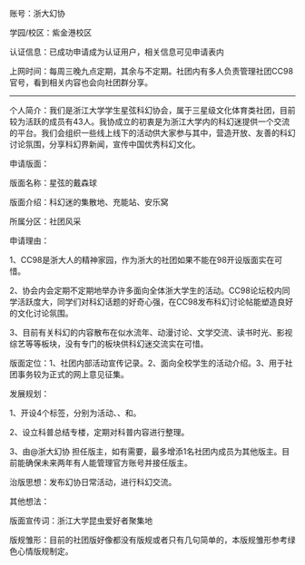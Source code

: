 账号：浙大幻协

学园/校区：紫金港校区

认证信息：已成功申请成为认证用户，相关信息可见申请表内

上网时间：每周三晚九点定期，其余与不定期。社团内有多人负责管理社团CC98官号，看到相关内容也会向社团群分享。

---

个人简介：我们是浙江大学学生星弦科幻协会，属于三星级文化体育类社团，目前较为活跃的成员有43人。我协成立的初衷是为浙江大学内的科幻迷提供一个交流的平台。我们会组织一些线上线下的活动供大家参与其中，营造开放、友善的科幻讨论氛围，分享科幻界新闻，宣传中国优秀科幻文化。

申请版面：

版面名称：星弦的戴森球

版面介绍：科幻迷的集散地、充能站、安乐窝

所属分区：社团风采

  

申请理由：

1、CC98是浙大人的精神家园，作为浙大的社团如果不能在98开设版面实在可惜。

2、协会内会定期不定期地举办许多面向全体浙大学生的活动。CC98论坛校内同学活跃度大，同学们对科幻话题的好奇心强，在CC98发布科幻讨论帖能塑造良好的文化讨论氛围。

3、目前有关科幻的内容散布在似水流年、动漫讨论、文学交流、读书时光、影视综艺等等板块，没有专门的板块供科幻迷交流实在可惜。


版面定位：1、社团内部活动宣传记录。2、面向全校学生的活动介绍。3、用于社团事务较为正式的网上意见征集。
  

发展规划：

1、开设4个标签，分别为活动、、和。

2、设立科普总结专楼，定期对科普内容进行整理。

3、由@浙大幻协 担任版主，如有需要，最多增添1名社团内成员为其他版主。目前能确保未来两年有人能管理官方账号并接任版主。

  

治版思想：发布幻协日常活动，进行科幻交流。

其他想法：

版面宣传词：浙江大学昆虫爱好者聚集地

版规雏形：目前的社团版好像都没有版规或者只有几句简单的，本版规雏形参考绿色心情版规制定。